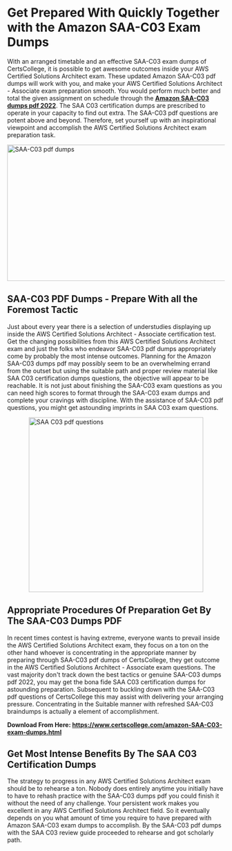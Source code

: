 <h1><strong>Get Prepared With Quickly Together with the Amazon SAA-C03 Exam Dumps&nbsp;</strong></h1>
<p><span style="font-weight: 400;">With an arranged timetable and an effective  SAA-C03 exam dumps of CertsCollege, it is possible to get awesome outcomes inside your AWS Certified Solutions Architect exam. These updated Amazon SAA-C03 pdf dumps will work with you, and make your AWS Certified Solutions Architect - Associate exam preparation smooth. You would perform much better and total the given assignment on schedule through the <strong><a href="https://www.certscollege.com/amazon-SAA-C03-exam-dumps.html">Amazon SAA-C03 dumps pdf 2022</a></strong>. The SAA C03 certification dumps are prescribed to operate in your capacity to find out extra. The  SAA-C03 pdf questions are potent above and beyond. Therefore, set yourself up with an inspirational viewpoint and accomplish the AWS Certified Solutions Architect exam preparation task.&nbsp;</span></p>
<p><span style="font-weight: 400;"><img style="display: block; margin-left: auto; margin-right: auto;" src="https://i.ibb.co/CPDK3ps/Yellow-and-Blue-Initiative-Blog-Banner.png" alt="SAA-C03 pdf dumps" width="559" height="315" /></span></p>
<h2><strong>SAA-C03 PDF Dumps - Prepare With all the Foremost Tactic</strong></h2>
<p><span style="font-weight: 400;">Just about every year there is a selection of understudies displaying up inside the AWS Certified Solutions Architect - Associate certification test. Get the changing possibilities from this AWS Certified Solutions Architect exam and just the folks who endeavor SAA-C03 pdf dumps appropriately come by probably the most intense outcomes. Planning for the Amazon SAA-C03 dumps pdf may possibly seem to be an overwhelming errand from the outset but using the suitable path and proper review material like SAA C03 certification dumps questions, the objective will appear to be reachable. It is not just about finishing the SAA-C03 exam questions as you can need high scores to format through the SAA-C03 exam dumps and complete your cravings with discipline. With the assistance of SAA-C03 pdf questions, you might get astounding imprints in SAA C03 exam questions.</span></p>
<p><span style="font-weight: 400;"><a href="https://tinyurl.com/yk6xhedz"><img style="display: block; margin-left: auto; margin-right: auto;" src="https://i.ibb.co/9tMrhdY/Teacher-Appreciation-Invitation.png" alt="SAA C03 pdf questions " width="404" height="404" /></a></span></p>
<h2><strong>Appropriate Procedures Of Preparation Get By The SAA-C03 Dumps PDF</strong></h2>
<p><span style="font-weight: 400;">In recent times contest is having extreme, everyone wants to prevail inside the AWS Certified Solutions Architect exam, they focus on a ton on the other hand whoever is concentrating in the appropriate manner by preparing through SAA-C03 pdf dumps of CertsCollege, they get outcome in the AWS Certified Solutions Architect - Associate exam questions. The vast majority don't track down the best tactics or genuine SAA-C03 dumps pdf 2022, you may get the bona fide SAA C03 certification dumps for astounding preparation. Subsequent to buckling down with the  SAA-C03 pdf questions of CertsCollege this may assist with delivering your arranging pressure. Concentrating in the Suitable manner with refreshed SAA-C03 braindumps is actually a element of accomplishment.</span></p>
<p><span style="font-weight: 400;"><strong>Download From Here: <a href="https://www.certscollege.com/amazon-SAA-C03-exam-dumps.html">https://www.certscollege.com/amazon-SAA-C03-exam-dumps.html</a></strong></span></p>
<h2><strong>Get Most Intense Benefits By The SAA C03 Certification Dumps</strong></h2>
<p><span style="font-weight: 400;">The strategy to progress in any AWS Certified Solutions Architect exam should be to rehearse a ton. Nobody does entirely anytime you initially have to have to rehash practice with the SAA-C03 dumps pdf you could finish it without the need of any challenge. Your persistent work makes you excellent in any AWS Certified Solutions Architect field. So it eventually depends on you what amount of time you require to have prepared with Amazon SAA-C03 exam dumps to accomplish. By the SAA-C03 pdf dumps with the SAA C03 review guide proceeded to rehearse and got scholarly path.</span></p>
